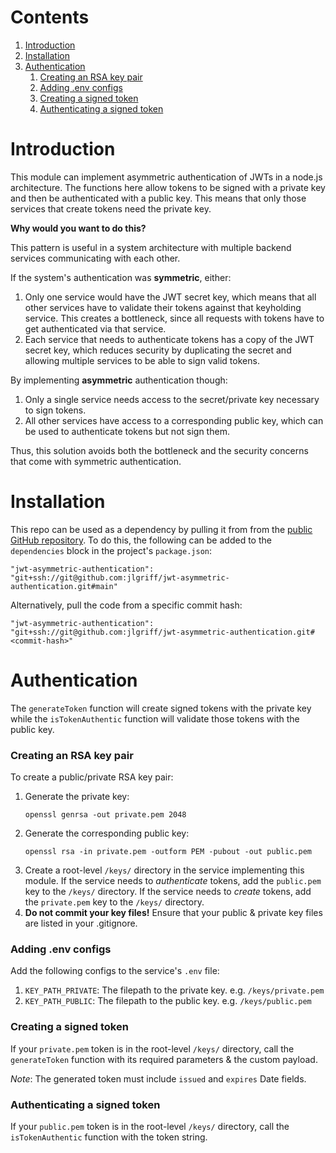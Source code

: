 # Contents

1. [Introduction](#introduction)
2. [Installation](#installation)
3. [Authentication](#authentication)
   1. [Creating an RSA key pair](#creating-an-rsa-key-pair)
   2. [Adding .env configs](#adding-env-configs)
   3. [Creating a signed token](#creating-a-signed-token)
   4. [Authenticating a signed token](#authenticating-a-signed-token)

# Introduction

This module can implement asymmetric authentication of JWTs in a node.js architecture. The functions here allow tokens to be signed with a private key and then be authenticated with a public key. This means that only those services that create tokens need the private key.

**Why would you want to do this?**

This pattern is useful in a system architecture with multiple backend services communicating with each other.

If the system's authentication was **symmetric**, either:

1. Only one service would have the JWT secret key, which means that all other services have to validate their tokens against that keyholding service. This creates a bottleneck, since all requests with tokens have to get authenticated via that service.
2. Each service that needs to authenticate tokens has a copy of the JWT secret key, which reduces security by duplicating the secret and allowing multiple services to be able to sign valid tokens.

By implementing **asymmetric** authentication though:

1. Only a single service needs access to the secret/private key necessary to sign tokens.
2. All other services have access to a corresponding public key, which can be used to authenticate tokens but not sign them.

Thus, this solution avoids both the bottleneck and the security concerns that come with symmetric authentication.

# Installation

This repo can be used as a dependency by pulling it from from the [public GitHub repository](https://github.com/jlgriff/jwt-asymmetric-authentication). To do this, the following can be added to the `dependencies` block in the project's `package.json`:

```
"jwt-asymmetric-authentication": "git+ssh://git@github.com:jlgriff/jwt-asymmetric-authentication.git#main"
```

Alternatively, pull the code from a specific commit hash:

```
"jwt-asymmetric-authentication": "git+ssh://git@github.com:jlgriff/jwt-asymmetric-authentication.git#<commit-hash>"
```

# Authentication

The `generateToken` function will create signed tokens with the private key while the `isTokenAuthentic` function will validate those tokens with the public key.

### Creating an RSA key pair

To create a public/private RSA key pair:

1. Generate the private key:
   ```
   openssl genrsa -out private.pem 2048
   ```
2. Generate the corresponding public key:
   ```
   openssl rsa -in private.pem -outform PEM -pubout -out public.pem
   ```
3. Create a root-level `/keys/` directory in the service implementing this module. If the service needs to _authenticate_ tokens, add the `public.pem` key to the `/keys/` directory. If the service needs to _create_ tokens, add the `private.pem` key to the `/keys/` directory.
4. **Do not commit your key files!** Ensure that your public & private key files are listed in your .gitignore.

### Adding .env configs

Add the following configs to the service's `.env` file:

1. `KEY_PATH_PRIVATE`: The filepath to the private key. e.g. `/keys/private.pem`
2. `KEY_PATH_PUBLIC`: The filepath to the public key. e.g. `/keys/public.pem`

### Creating a signed token

If your `private.pem` token is in the root-level `/keys/` directory, call the `generateToken` function with its required parameters & the custom payload.

_Note_: The generated token must include `issued` and `expires` Date fields.

### Authenticating a signed token

If your `public.pem` token is in the root-level `/keys/` directory, call the `isTokenAuthentic` function with the token string.

